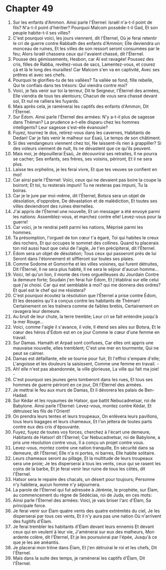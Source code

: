 # Chapter 49

1. Sur les enfants d'Ammon. Ainsi parle l'Éternel: Israël n'a-t-il point de fils? N'a-t-il point d'héritier? Pourquoi Malcom possède-t-il Gad, Et son peuple habite-t-il ses villes?
2. C'est pourquoi voici, les jours viennent, dit l'Éternel, Où je ferai retentir le cri de guerre contre Rabbath des enfants d'Ammon; Elle deviendra un monceau de ruines, Et les villes de son ressort seront consumées par le feu; Alors Israël chassera ceux qui l'avaient chassé, dit l'Éternel.
3. Pousse des gémissements, Hesbon, car Aï est ravagée! Poussez des cris, filles de Rabba, revêtez-vous de sacs, Lamentez-vous, et courez çà et là le long des murailles! Car Malcom s'en va en captivité, Avec ses prêtres et avec ses chefs.
4. Pourquoi te glorifies-tu de tes vallées? Ta vallée se fond, fille rebelle, Qui te confiais dans tes trésors: Qui viendra contre moi?
5. Voici, je fais venir sur toi la terreur, Dit le Seigneur, l'Éternel des armées, Elle viendra de tous tes alentours; Chacun de vous sera chassé devant soi, Et nul ne ralliera les fuyards.
6. Mais après cela, je ramènerai les captifs des enfants d'Ammon, Dit l'Éternel.
7. Sur Édom. Ainsi parle l'Éternel des armées: N'y a-t-il plus de sagesse dans Théman? La prudence a-t-elle disparu chez les hommes intelligents? Leur sagesse s'est-elle évanouie?
8. Fuyez, tournez le dos, retirez-vous dans les cavernes, Habitants de Dedan! Car je fais venir le malheur sur Ésaü, Le temps de son châtiment.
9. Si des vendangeurs viennent chez toi, Ne laissent-ils rien à grappiller? Si des voleurs viennent de nuit, Ils ne dévastent que ce qu'ils peuvent.
10. Mais moi, je dépouillerai Ésaü, Je découvrirai ses retraites, Il ne pourra se cacher; Ses enfants, ses frères, ses voisins, périront, Et il ne sera plus.
11. Laisse tes orphelins, je les ferai vivre, Et que tes veuves se confient en moi!
12. Car ainsi parle l'Éternel: Voici, ceux qui ne devaient pas boire la coupe la boiront; Et toi, tu resterais impuni! Tu ne resteras pas impuni, Tu la boiras.
13. Car je le jure par moi-même, dit l'Éternel, Botsra sera un objet de désolation, d'opprobre, De dévastation et de malédiction, Et toutes ses villes deviendront des ruines éternelles.
14. J'ai appris de l'Éternel une nouvelle, Et un messager a été envoyé parmi les nations: Assemblez-vous, et marchez contre elle! Levez-vous pour la guerre!
15. Car voici, je te rendrai petit parmi les nations, Méprisé parmi les hommes.
16. Ta présomption, l'orgueil de ton cœur t'a égaré, Toi qui habites le creux des rochers, Et qui occupes le sommet des collines. Quand tu placerais ton nid aussi haut que celui de l'aigle, Je t'en précipiterai, dit l'Éternel.
17. Édom sera un objet de désolation; Tous ceux qui passeront près de lui Seront dans l'étonnement et siffleront sur toutes ses plaies.
18. Comme Sodome et Gomorrhe et les villes voisines, qui furent détruites, Dit l'Éternel, Il ne sera plus habité, Il ne sera le séjour d'aucun homme...
19. Voici, tel qu'un lion, il monte des rives orgueilleuses du Jourdain Contre la demeure forte; Soudain j'en ferai fuir Édom, Et j'établirai sur elle celui que j'ai choisi. Car qui est semblable à moi? qui me donnera des ordres? Et quel est le chef qui me résistera?
20. C'est pourquoi écoutez la résolution que l'Éternel a prise contre Édom, Et les desseins qu'il a conçus contre les habitants de Théman! Certainement on les traînera comme de faibles brebis, Certainement on ravagera leur demeure.
21. Au bruit de leur chute, la terre tremble; Leur cri se fait entendre jusqu'à la mer Rouge...
22. Voici, comme l'aigle il s'avance, il vole, Il étend ses ailes sur Botsra, Et le cœur des héros d'Édom est en ce jour Comme le cœur d'une femme en travail.
23. Sur Damas. Hamath et Arpad sont confuses, Car elles ont appris une mauvaise nouvelle, elles tremblent; C'est une mer en tourmente, Qui ne peut se calmer.
24. Damas est défaillante, elle se tourne pour fuir, Et l'effroi s'empare d'elle; L'angoisse et les douleurs la saisissent, Comme une femme en travail. -
25. Ah! elle n'est pas abandonnée, la ville glorieuse, La ville qui fait ma joie! -
26. C'est pourquoi ses jeunes gens tomberont dans les rues, Et tous ses hommes de guerre périront en ce jour, Dit l'Éternel des armées.
27. Je mettrai le feu aux murs de Damas, Et il dévorera les palais de Ben-Hadad.
28. Sur Kédar et les royaumes de Hatsor, que battit Nebucadnetsar, roi de Babylone. Ainsi parle l'Éternel: Levez-vous, montez contre Kédar, Et détruisez les fils de l'Orient!
29. On prendra leurs tentes et leurs troupeaux, On enlèvera leurs pavillons, tous leurs bagages et leurs chameaux, Et l'on jettera de toutes parts contre eux des cris d'épouvante.
30. Fuyez, fuyez de toutes vos forces, cherchez à l'écart une demeure, Habitants de Hatsor! dit l'Éternel; Car Nebucadnetsar, roi de Babylone, a pris une résolution contre vous, Il a conçu un projet contre vous.
31. Levez-vous, montez contre une nation tranquille, En sécurité dans sa demeure, dit l'Éternel; Elle n'a ni portes, ni barres, Elle habite solitaire.
32. Leurs chameaux seront au pillage, Et la multitude de leurs troupeaux sera une proie; Je les disperserai à tous les vents, ceux qui se rasent les coins de la barbe, Et je ferai venir leur ruine de tous les côtés, dit l'Éternel.
33. Hatsor sera le repaire des chacals, un désert pour toujours; Personne n'y habitera, aucun homme n'y séjournera.
34. La parole de l'Éternel qui fut adressée à Jérémie, le prophète, sur Élam, au commencement du règne de Sédécias, roi de Juda, en ces mots:
35. Ainsi parle l'Éternel des armées: Voici, je vais briser l'arc d'Élam, Sa principale force.
36. Je ferai venir sur Élam quatre vents des quatre extrémités du ciel, Je les disperserai par tous ces vents, Et il n'y aura pas une nation Où n'arrivent des fugitifs d'Élam.
37. Je ferai trembler les habitants d'Élam devant leurs ennemis Et devant ceux qui en veulent à leur vie, J'amènerai sur eux des malheurs, Mon ardente colère, dit l'Éternel, Et je les poursuivrai par l'épée, Jusqu'à ce que je les aie anéantis.
38. Je placerai mon trône dans Élam, Et j'en détruirai le roi et les chefs, Dit l'Éternel.
39. Mais dans la suite des temps, je ramènerai les captifs d'Élam, Dit l'Éternel.

